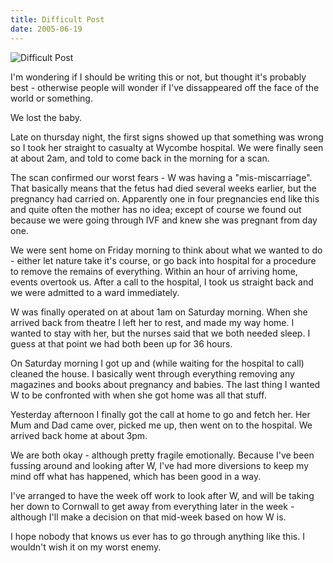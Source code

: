 ```yaml
---
title: Difficult Post
date: 2005-06-19
---
```


![Difficult Post](https://source.unsplash.com/4v9Kk01mEbY/1600x900)

I'm wondering if I should be writing this or not, but thought it's probably best - otherwise people will wonder if I've dissappeared off the face of the world or something.

We lost the baby.

Late on thursday night, the first signs showed up that something was wrong so I took her straight to casualty at Wycombe hospital. We were finally seen at about 2am, and told to come back in the morning for a scan.

The scan confirmed our worst fears - W was having a "mis-miscarriage". That basically means that the fetus had died several weeks earlier, but the pregnancy had carried on. Apparently one in four pregnancies end like this and quite often the mother has no idea; except of course we found out because we were going through IVF and knew she was pregnant from day one.

We were sent home on Friday morning to think about what we wanted to do - either let nature take it's course, or go back into hospital for a procedure to remove the remains of everything. Within an hour of arriving home, events overtook us. After a call to the hospital, I took us straight back and we were admitted to a ward immediately.

W was finally operated on at about 1am on Saturday morning. When she arrived back from theatre I left her to rest, and made my way home. I wanted to stay with her, but the nurses said that we both needed sleep. I guess at that point we had both been up for 36 hours.

On Saturday morning I got up and (while waiting for the hospital to call) cleaned the house. I basically went through everything removing any magazines and books about pregnancy and babies. The last thing I wanted W to be confronted with when she got home was all that stuff.

Yesterday afternoon I finally got the call at home to go and fetch her. Her Mum and Dad came over, picked me up, then went on to the hospital. We arrived back home at about 3pm.

We are both okay - although pretty fragile emotionally. Because I've been fussing around and looking after W, I've had more diversions to keep my mind off what has happened, which has been good in a way.

I've arranged to have the week off work to look after W, and will be taking her down to Cornwall to get away from everything later in the week - although I'll make a decision on that mid-week based on how W is.

I hope nobody that knows us ever has to go through anything like this. I wouldn't wish it on my worst enemy.